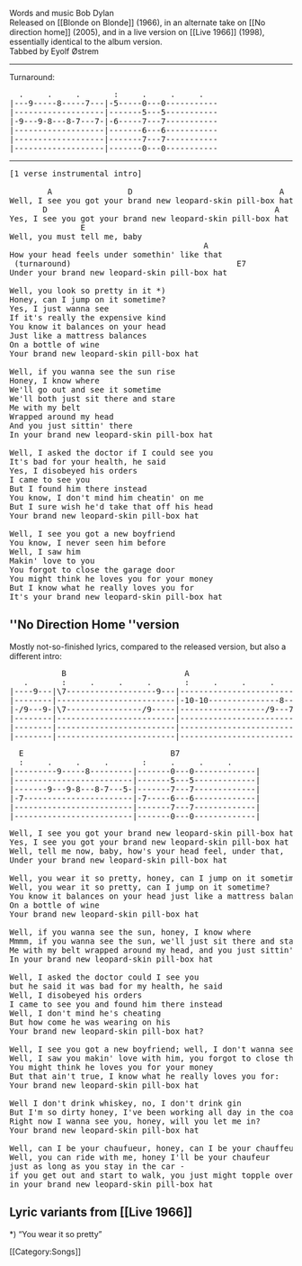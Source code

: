 Words and music Bob Dylan<br>
Released on [[Blonde on Blonde]] (1966), in an alternate take on [[No direction home]] (2005), and in a live version on [[Live 1966]] (1998), essentially identical to the album version.<br>
Tabbed by Eyolf Østrem

----
Turnaround:

<pre class="tab">
  .     .     .       :     .     .     .
|---9-----8-----7---|-5-----0---0-----------
|-------------------|-------5---5-----------
|-9---9-8---8-7---7-|-6-----7---7-----------
|-------------------|-------6---6-----------
|-------------------|-------7---7-----------
|-------------------|-------0---0-----------
</pre>

----
<pre class="verse">
[1 verse instrumental intro]

        A                D                               A
Well, I see you got your brand new leopard-skin pill-box hat
       D                                                A
Yes, I see you got your brand new leopard-skin pill-box hat
               E
Well, you must tell me, baby
                                         A
How your head feels under somethin' like that
 (turnaround)                                   E7
Under your brand new leopard-skin pill-box hat

Well, you look so pretty in it *)
Honey, can I jump on it sometime?
Yes, I just wanna see
If it's really the expensive kind
You know it balances on your head
Just like a mattress balances
On a bottle of wine
Your brand new leopard-skin pill-box hat

Well, if you wanna see the sun rise
Honey, I know where
We'll go out and see it sometime
We'll both just sit there and stare
Me with my belt
Wrapped around my head
And you just sittin' there
In your brand new leopard-skin pill-box hat

Well, I asked the doctor if I could see you
It's bad for your health, he said
Yes, I disobeyed his orders
I came to see you
But I found him there instead
You know, I don't mind him cheatin' on me
But I sure wish he'd take that off his head
Your brand new leopard-skin pill-box hat

Well, I see you got a new boyfriend
You know, I never seen him before
Well, I saw him
Makin' love to you
You forgot to close the garage door
You might think he loves you for your money
But I know what he really loves you for
It's your brand new leopard-skin pill-box hat
</pre>

<h2 class="songversion">''No Direction Home ''version </h2>
Mostly not-so-finished lyrics, compared to the released version, but also a different intro:

<pre class="tab">
           B                         A
   .       :     .     .     .       :     .     .     .
|----9---|\7-------------------9---|---------------------------|
|--------|-------------------------|-10-10---------------8-----|
|-/9---9-|\7----------------/9-----|------------------/9---7p5-|
|--------|-------------------------|---------------------------|
|--------|-------------------------|---------------------------|
|--------|-------------------------|---------------------------|
</pre>
<pre class="tab">
  E                               B7
  :     .     .     .       :     .     .     .
|---------9-----8---------|-------0---0-------------|
|-------------------------|-------5---5-------------|
|-------9---9-8---8-7---5-|-------7---7-------------|
|-7-----------------------|-7-----6---6-------------|
|-------------------------|-------7---7-------------|
|-------------------------|-------0---0-------------|</pre>
<pre class="verse">
Well, I see you got your brand new leopard-skin pill-box hat
Yes, I see you got your brand new leopard-skin pill-box hat
Well, tell me now, baby, how's your head feel, under that,
Under your brand new leopard-skin pill-box hat

Well, you wear it so pretty, honey, can I jump on it sometime?
Well, you wear it so pretty, can I jump on it sometime?
You know it balances on your head just like a mattress balances
On a bottle of wine
Your brand new leopard-skin pill-box hat

Well, if you wanna see the sun, honey, I know where
Mmmm, if you wanna see the sun, we'll just sit there and stare
Me with my belt wrapped around my head, and you just sittin' there
In your brand new leopard-skin pill-box hat

Well, I asked the doctor could I see you
but he said it was bad for my health, he said
Well, I disobeyed his orders
I came to see you and found him there instead
Well, I don't mind he's cheating
But how come he was wearing on his
Your brand new leopard-skin pill-box hat?

Well, I see you got a new boyfriend; well, I don't wanna see him no more.
Well, I saw you makin' love with him, you forgot to close the garage door
You might think he loves you for your money
But that ain't true, I know what he really loves you for:
Your brand new leopard-skin pill-box hat

Well I don't drink whiskey, no, I don't drink gin
But I'm so dirty honey, I've been working all day in the coal bin
Right now I wanna see you, honey, will you let me in?
Your brand new leopard-skin pill-box hat

Well, can I be your chaufueur, honey, can I be your chauffeur?
Well, you can ride with me, honey I'll be your chaufeur
just as long as you stay in the car -
if you get out and start to walk, you just might topple over
in your brand new leopard-skin pill-box hat
</pre>
<h2 class="songversion">Lyric variants from [[Live 1966]]</h2>

<nowiki>*</nowiki>) “You wear it so pretty”

[[Category:Songs]]